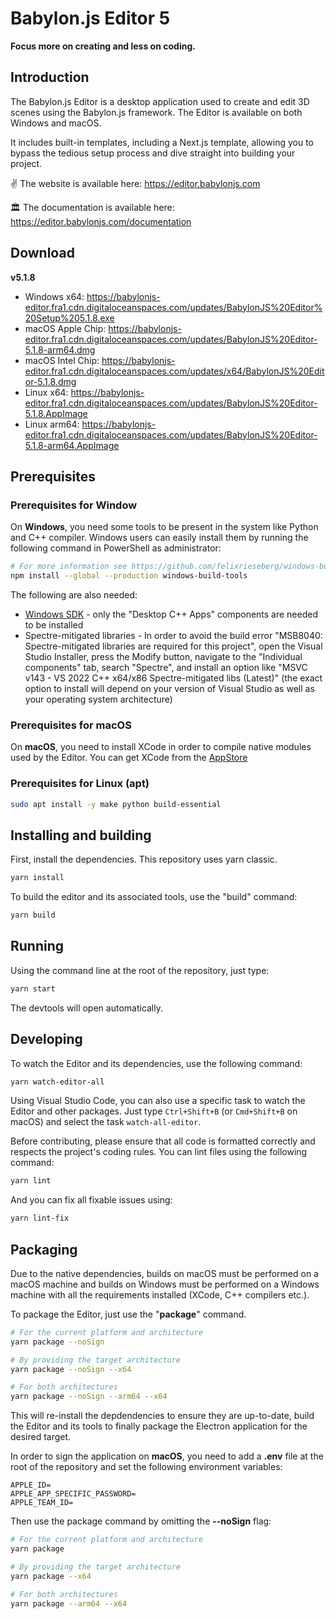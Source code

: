 # Babylon.js Editor 5

**Focus more on creating and less on coding.**

## Introduction

The Babylon.js Editor is a desktop application used to create and edit 3D scenes using the Babylon.js framework.
The Editor is available on both Windows and macOS.

It includes built-in templates, including a Next.js template, allowing you to bypass the tedious setup process and dive straight into building your project.

✌️ The website is available here: https://editor.babylonjs.com

🏛️ The documentation is available here: https://editor.babylonjs.com/documentation

## Download

**v5.1.8**

- Windows x64: https://babylonjs-editor.fra1.cdn.digitaloceanspaces.com/updates/BabylonJS%20Editor%20Setup%205.1.8.exe
- macOS Apple Chip: https://babylonjs-editor.fra1.cdn.digitaloceanspaces.com/updates/BabylonJS%20Editor-5.1.8-arm64.dmg
- macOS Intel Chip: https://babylonjs-editor.fra1.cdn.digitaloceanspaces.com/updates/x64/BabylonJS%20Editor-5.1.8.dmg
- Linux x64: https://babylonjs-editor.fra1.cdn.digitaloceanspaces.com/updates/BabylonJS%20Editor-5.1.8.AppImage
- Linux arm64: https://babylonjs-editor.fra1.cdn.digitaloceanspaces.com/updates/BabylonJS%20Editor-5.1.8-arm64.AppImage

## Prerequisites

### Prerequisites for Window

On **Windows**, you need some tools to be present in the system like Python and C++ compiler. Windows users can easily install them by running the following command in PowerShell as administrator:

```bash
# For more information see https://github.com/felixrieseberg/windows-build-tools
npm install --global --production windows-build-tools
```

The following are also needed:

- [Windows SDK](https://developer.microsoft.com/en-us/windows/downloads/windows-10-sdk) - only the "Desktop C++ Apps" components are needed to be installed
- Spectre-mitigated libraries - In order to avoid the build error "MSB8040: Spectre-mitigated libraries are required for this project", open the Visual Studio Installer, press the Modify button, navigate to the "Individual components" tab, search "Spectre", and install an option like "MSVC v143 - VS 2022 C++ x64/x86 Spectre-mitigated libs (Latest)" (the exact option to install will depend on your version of Visual Studio as well as your operating system architecture)

### Prerequisites for macOS

On **macOS**, you need to install XCode in order to compile native modules used by the Editor.
You can get XCode from the [AppStore](https://apps.apple.com/fr/app/xcode/id497799835?mt=12)

### Prerequisites for Linux (apt)

```bash
sudo apt install -y make python build-essential
```

## Installing and building

First, install the dependencies. This repository uses yarn classic.

```bash
yarn install
```

To build the editor and its associated tools, use the "build" command:

```bash
yarn build
```

## Running

Using the command line at the root of the repository, just type:

```bash
yarn start
```

The devtools will open automatically.

## Developing

To watch the Editor and its dependencies, use the following command:

```bash
yarn watch-editor-all
```

Using Visual Studio Code, you can also use a specific task to watch the Editor and other packages.
Just type `Ctrl+Shift+B` (or `Cmd+Shift+B` on macOS) and select the task `watch-all-editor`.

Before contributing, please ensure that all code is formatted correctly and respects the project's coding rules.
You can lint files using the following command:

```bash
yarn lint
```

And you can fix all fixable issues using:

```bash
yarn lint-fix
```

## Packaging

Due to the native dependencies, builds on macOS must be performed on a macOS machine and builds on Windows must be performed on a Windows machine with all the requirements installed (XCode, C++ compilers etc.).

To package the Editor, just use the "**package**" command.

```bash
# For the current platform and architecture
yarn package --noSign

# By providing the target architecture
yarn package --noSign --x64

# For both architectures
yarn package --noSign --arm64 --x64
```

This will re-install the depdendencies to ensure they are up-to-date, build the Editor and its tools to finally package the Electron application for the desired target.

In order to sign the application on **macOS**, you need to add a **.env** file at the root of the repository and set the following environment variables:

```env
APPLE_ID=
APPLE_APP_SPECIFIC_PASSWORD=
APPLE_TEAM_ID=
```

Then use the package command by omitting the **--noSign** flag:

```bash
# For the current platform and architecture
yarn package

# By providing the target architecture
yarn package --x64

# For both architectures
yarn package --arm64 --x64
```
